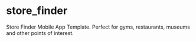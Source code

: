 # store_finder

Store Finder Mobile App Template.
Perfect for gyms, restaurants, museums and other points of interest.
